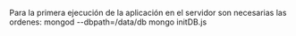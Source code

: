 Para la primera ejecución de la aplicación en el servidor son necesarias
las ordenes:
mongod --dbpath=/data/db
mongo initDB.js
